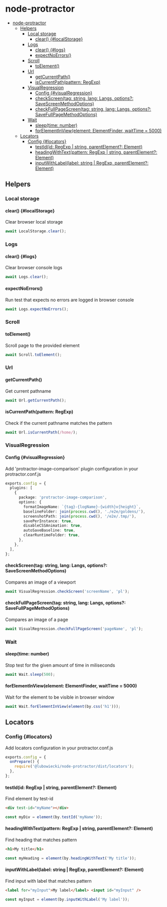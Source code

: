 # node-protractor

- [node-protractor](#node-protractor)
  - [Helpers](#helpers)
    - [Local storage](#local-storage)
      - [clear() {#localStorage}](#clear-localstorage)
    - [Logs](#logs)
      - [clear() {#logs}](#clear-logs)
      - [expectNoErrors()](#expectnoerrors)
    - [Scroll](#scroll)
      - [toElement()](#toelement)
    - [Url](#url)
      - [getCurrentPath()](#getcurrentpath)
      - [isCurrentPath(pattern: RegExp)](#iscurrentpathpattern-regexp)
    - [VisualRegression](#visualregression)
      - [Config {#visualRegression}](#config-visualregression)
      - [checkScreen(tag: string, lang: Langs, options?: SaveScreenMethodOptions)](#checkscreentag-string-lang-langs-options-savescreenmethodoptions)
      - [checkFullPageScreen(tag: string, lang: Langs, options?: SaveFullPageMethodOptions)](#checkfullpagescreentag-string-lang-langs-options-savefullpagemethodoptions)
    - [Wait](#wait)
      - [sleep(time: number)](#sleeptime-number)
      - [forElementInView(element: ElementFinder, waitTime = 5000)](#forelementinviewelement-elementfinder-waittime--5000)
  - [Locators](#locators)
    - [Config {#locators}](#config-locators)
      - [testId(id: RegExp | string, parentElement?: Element)](#testidid-regexp--string-parentelement-element)
      - [headingWithText(pattern: RegExp | string, parentElement?: Element)](#headingwithtextpattern-regexp--string-parentelement-element)
      - [inputWithLabel(label: string | RegExp, parentElement?: Element)](#inputwithlabellabel-string--regexp-parentelement-element)

## Helpers

### Local storage

#### clear() {#localStorage}

Clear browser local storage

```typescript
await LocalStorage.clear();
```

### Logs

#### clear() {#logs}

Clear browser console logs

```typescript
await Logs.clear();
```

#### expectNoErrors()

Run test that expects no errors are logged in browser console

```typescript
await Logs.expectNoErrors();
```

### Scroll

#### toElement()

Scroll page to the provided element

```typescript
await Scroll.toElement();
```

### Url

#### getCurrentPath()

Get current pathname

```typescript
await Url.getCurrentPath();
```

#### isCurrentPath(pattern: RegExp)

Check if the current pathname matches the pattern

```typescript
await Url.isCurrentPath(/home/);
```

### VisualRegression

#### Config {#visualRegression}

Add 'protractor-image-comparison' plugin configuration in your protractor.conf.js

```typescript
exports.config = {
  plugins: [
    {
      package: 'protractor-image-comparison',
      options: {
        formatImageName: `{tag}-{logName}-{width}x{height}`,
        baselineFolder: join(process.cwd(), './e2e/goldens/'),
        screenshotPath: join(process.cwd(), '/e2e/.tmp/'),
        savePerInstance: true,
        disableCSSAnimation: true,
        autoSaveBaseline: true,
        clearRuntimeFolder: true,
      },
    },
  ],
};
```

#### checkScreen(tag: string, lang: Langs, options?: SaveScreenMethodOptions)

Compares an image of a viewport

```typescript
await VisualRegression.checkScreen('screenName', 'pl');
```

#### checkFullPageScreen(tag: string, lang: Langs, options?: SaveFullPageMethodOptions)

Compares an image of a page

```typescript
await VisualRegression.checkFullPageScreen('pageName', 'pl');
```

### Wait

#### sleep(time: number)

Stop test for the given amount of time in miliseconds

```typescript
await Wait.sleep(500);
```

#### forElementInView(element: ElementFinder, waitTime = 5000)

Wait for the element to be visible in browser window

```typescript
await Wait.forElementInView(element(by.css('h1')));
```

## Locators

### Config {#locators}

Add locators configuration in your protractor.conf.js

```typescript
exports.config = {
  onPrepare() {
    require('@lubowiecki/node-protractor/dist/locators');
  },
};
```

#### testId(id: RegExp | string, parentElement?: Element)

Find element by test-id

```html
<div test-id="myName"></div>
```

```typescript
const myDiv = element(by.testId('myName'));
```

#### headingWithText(pattern: RegExp | string, parentElement?: Element)

Find heading that matches pattern

```html
<h1>My title</h1>
```

```typescript
const myHeading = element(by.headingWithText('My title'));
```

#### inputWithLabel(label: string | RegExp, parentElement?: Element)

Find input with label that matches pattern

```html
<label for="myInput">My label</label> <input id="myInput" />
```

```typescript
const myInput = element(by.inputWithLabel('My label'));
```
